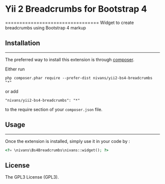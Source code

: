 # Yii 2 Breadcrumbs for Bootstrap 4
=================================
Widget to create breadcrumbs using Bootstrap 4 markup

## Installation
------------

The preferred way to install this extension is through [composer](http://getcomposer.org/download/).

Either run

```
php composer.phar require --prefer-dist nivans/yii2-bs4-breadcrumbs "*"
```

or add

```
"nivans/yii2-bs4-breadcrumbs": "*"
```

to the require section of your `composer.json` file.


## Usage
-----

Once the extension is installed, simply use it in your code by  :

```php
<?= \nivans\Bs4Breadcrumbs\nivans::widget(); ?>
```

## License

The GPL3 License (GPL3).
